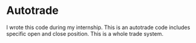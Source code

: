# Autotrade
I wrote this code during my internship. This is an autotrade code includes specific open and close position. This is a whole trade system.
